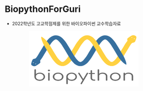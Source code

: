 # BiopythonForGuri

- 2022학년도 고교학점제를 위한 바이오파이썬 교수학습자료


<p align="center">
<img src="/img/biopython_logo_m.png"  width="350" height="180" >
</


